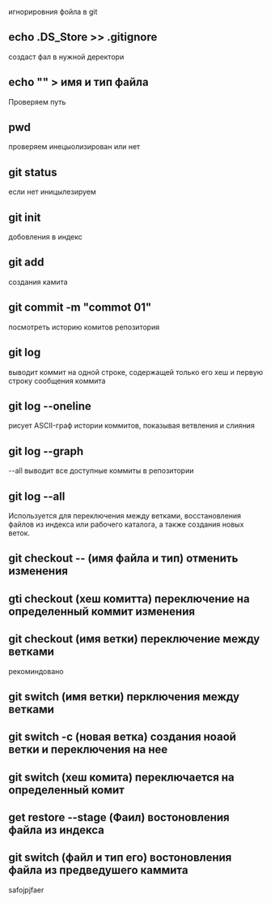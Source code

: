 игнорировния фойла в git
## echo .DS_Store >> .gitignore

создаст фал в нужной деректори  
## echo "" > имя и тип файла

Проверяем путь   
## pwd

проверяем инецыолизирован или нет   
## git status

если нет иницылезируем   
## git init

добовления в индекс
## git add

создания камита 
## git commit -m "commot 01"

посмотреть историю комитов репозитория 
## git log

выводит коммит на одной строке, содержащей только его хеш и первую строку сообщения
коммита
## git log --oneline

рисует ASCII-граф истории коммитов, показывая ветвления и слияния
## git log --graph

--all выводит все доступные коммиты в
репозитории
## git log --all

Используется для переключения между ветками, восстановления файлов из индекса или рабочего каталога, а также создания новых веток.
## git checkout -- (имя файла и тип) отменить изменения
## gti checkout (хеш комитта) переключение  на определенный коммит изменения

## git checkout (имя ветки) переключение между ветками

рекоминдовано 
## git switch (имя ветки) перключения между ветками 
## git switch -с (новая ветка) создания ноаой ветки и переключения на нее
## git switch (хеш комита) переключается на определенный комит 

## get restore --stage (Фаил) востоновления файла из индекса

## git switch (файл и  тип его) востоновления файла из предведушего каммита
safojpjfaer